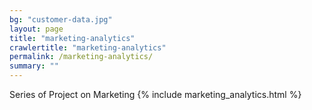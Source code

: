 ```yaml
---
bg: "customer-data.jpg"
layout: page
title: "marketing-analytics"
crawlertitle: "marketing-analytics"
permalink: /marketing-analytics/
summary: ""
---
```


Series of Project on Marketing
{% include marketing_analytics.html %}
